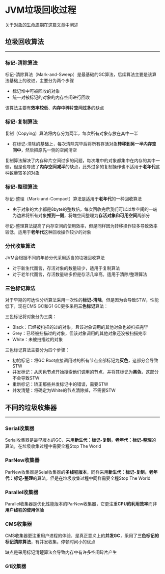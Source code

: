 # JVM垃圾回收过程
关于[对象的生命周期](./%E5%AF%B9%E8%B1%A1%E7%9A%84%E7%94%9F%E5%91%BD%E5%91%A8%E6%9C%9F%E5%92%8C%E5%8F%AF%E5%9B%9E%E6%94%B6%E6%80%A7%E5%88%A4%E6%96%AD.md)在这篇文章中阐述

## 垃圾回收算法
---

### 标记-清除算法

标记-清除算法（Mark-and-Sweep）是最基础的GC算法，后续算法主要是该算法基础上的改进，主要分为两个步骤
- 标记堆中可被回收的对象
- 统一对被标记的对象的内存空间进行回收

该算法主要有**效率较低**、**内存中碎片空间过多**的缺点

### 标记-复制算法
复制（Copying）算法将内存分为两半，每次所有对象存放在其中一半
- 在标记-清除的基础上，每次清除完毕后将所有存活对象**转移到另一半内存空间中**，然后把原先一侧的空间清空

复制算法解决了内存碎片空间过多的问题，每次堆中的对象都集中在内存的其中一侧，但是也导致了**内存空间减半**的缺点，此外过多的复制操作也不适用于**老年代**这种数量较多的对象

### 标记-整理算法
标记-整理（Mark-and-Compact）算法是适用于**老年代**的一种回收算法
- 由于对象的大小都是8byte的整数倍，每次回收完后我们可以以堆空间的一端为边界将所有对象**推到一侧**，将堆空间整理为**存活对象和可用空间**两部分

标记-整理算法提高了内存空间的使用效率，但是同样因为转移操作较多导致效率较低，适用于**老年代**这种回收操作较少的对象

### 分代收集算法
JVM会根据不同的年龄分代采用适当的垃圾回收算法
- 对于新生代而言，存活对象的数量较少，适用于复制算法
- 对于老年代而言，存活数量较多但是存活几率高，适用于清除/整理算法

### 三色标记算法
对于早期的可达性分析算法采用一次性的**标记-清除**，但是因为会导致STW，性能低下，现在CMS GC和G1 GC更多采用**三色标记**算法：
  
三色标记将对象分为三类：
- Black：已经被扫描的过的对象，且该对象调用的其他对象也被扫描完毕
- Grey：已经被扫描过的对象，但该对象调用的其他对象还没被扫描完毕
- White：未被扫描过的对象

三色标记算法主要分为四个步骤：
- 初始标记：将GC Root直接调用过的所有节点全部标记为**灰色**，这部分会导致STW
- 并发标记：从灰色节点开始搜索他们调用的节点，并将其标记为**黑色**，这部分不会导致STW
- 重新标记：矫正那些并发标记中的错误，需要STW
- 并发清楚：将确定为White的节点清除掉，不需要STW

## 不同的垃圾收集器
---
### Serial收集器
Serial收集器是最早版本的GC，采用**新生代：标记-复制，老年代：标记-整理**的算法，在垃圾收集过程中需要全程Stop The World

### ParNew收集器
ParNew收集器是Seial收集器的**多线程版本**，同样采用**新生代：标记-复制，老年代：标记-整理**的算法，但是在垃圾收集过程中同样需要全程Stop The World

### Parallel收集器
Parallel收集器是优化性能版本的ParNew收集器，它更注重**CPU的利用效率**而非**用户线程的使用体验**

### CMS收集器
CMS收集器更注重用户进程的体验，是真正意义上的**并发GC**，采用了**三色标记的标记清除算法**，有并发收集，停顿时间小的优点

缺点是采用标记清楚算法会导致内存中有许多空间碎片产生

### G1收集器